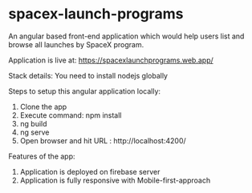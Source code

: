 # spacex-launch-programs
An angular based front-end application which would help users list and browse all launches by SpaceX program.

Application is live at: https://spacexlaunchprograms.web.app/

Stack details: You need to install nodejs globally

Steps to setup this angular application locally:

1. Clone the app
2. Execute command: npm install
3. ng build
4. ng serve
5. Open browser and hit URL : http://localhost:4200/

Features of the app:
1. Application is deployed on firebase server
2. Application is fully responsive with Mobile-first-approach

